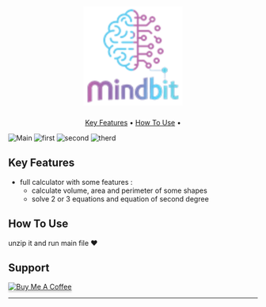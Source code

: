 
<h1 align="center">
  <br>
 <img src="matrix\logo2.png" alt="MindBit" width="200" ></img>
</h1>
<p align="center">
  <a href="#key-features">Key Features</a> •
  <a href="#how-to-use">How To Use</a> •
</p>

 <img src="Screenshot 2025-02-06 205646.png" alt="Main" width="200" ></img>
  <img src="Screenshot 2025-02-06 205615.png" alt="first" width="200" ></img>
   <img src="Screenshot 2025-02-06 205546.png" alt="second" width="200" ></img>
    <img src="Screenshot 2025-02-06 205546.png" alt="therd" width="200" ></img>

## Key Features

* full calculator with some features : 
  - calculate volume, area and perimeter of some shapes
  - solve 2 or 3 equations and equation of second degree 



## How To Use

unzip it and run main file ❤️


## Support

<a href="https://buymeacoffee.com/mohamedmkaj" target="_blank"><img src="https://www.buymeacoffee.com/assets/img/custom_images/purple_img.png" alt="Buy Me A Coffee" style="height: 41px !important;width: 174px !important;box-shadow: 0px 3px 2px 0px rgba(190, 190, 190, 0.5) !important;-webkit-box-shadow: 0px 3px 2px 0px rgba(190, 190, 190, 0.5) !important;" ></a>


---

